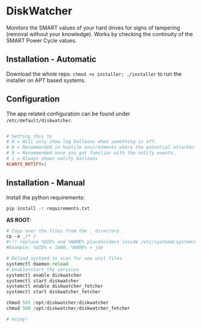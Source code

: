 # DiskWatcher
Monitors the SMART values of your hard drives for signs of tampering (removal without your knowledge).  Works by checking the continuity of the SMART Power Cycle values. 

## Installation - Automatic
Download the whole repo.
```chmod +x installer; ./installer``` to run the installer on APT based systems. 

## Configuration
The app related configuration can be found under ```/etc/default/diskwatcher```.
```ini

# Setting this to
# 0 = Will only show log balloons when something is off.
# 0 = Recommended in hostile environments where the potential attacker may see your display.
# 0 = Recommended once you got familiar with the notify events.
# 1 = Always shows notify balloons
ALWAYS_NOTIFY=1
```

## Installation - Manual
Install the python requirements:
```bash
pip install -r requirements.txt
```

**AS ROOT**: 
```python
# Copy over the files from the _ directory.
cp -a _/* /
#!!! replace %UID% and %NAME% placeholders inside /etc/systemd/system/diskwatcher.service 
#Example: %UID% = 1000, %NAME% = joe

# Reload systemd to scan for new unit files
systemctl daemon-reload
# enable+start the services
systemctl enable diskwatcher
systemctl start diskwatcher
systemctl enable diskwatcher_fetcher
systemctl start diskwatcher_fetcher

chmod 555 /opt/diskwatcher/diskwatcher
chmod 500 /opt/diskwatcher/diskwatcher_fetcher

# enjoy!
```
